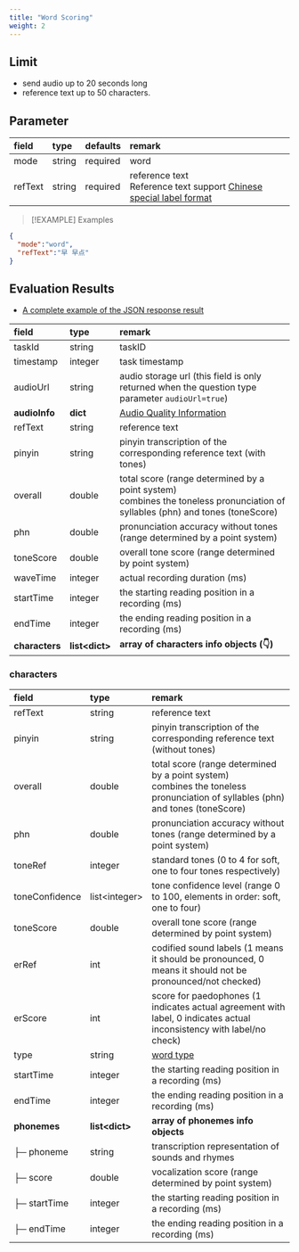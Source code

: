 ```yaml
---
title: "Word Scoring"
weight: 2
---
```



## Limit

- send audio up to 20 seconds long 
- reference text up to 50 characters.

## Parameter

| **field** | **type** | **defaults** | **remark**                                                                                         |
|:----------|:---------|:-------------|:---------------------------------------------------------------------------------------------------|
| mode      | string   | required     | word                                                                                               |
| refText   | string   | required     | reference text <br />Reference text support [Chinese special label format](datadict/annotation-zh) |

> [!EXAMPLE] Examples
>
> 

```json
{
  "mode":"word",
  "refText":"早 早点"
}
```

## Evaluation Results

- [A complete example of the JSON response result](mode/zh-basic/word-result)

| **field**      | **type**         | **remark**                                                                                                                        |
|:---------------|:-----------------|:----------------------------------------------------------------------------------------------------------------------------------|
| taskId         | string           | taskID                                                                                                                            |
| timestamp      | integer          | task timestamp                                                                                                                    |
| audioUrl       | string           | audio storage url (this field is only returned when the question type parameter `audioUrl=true`)                                  |
| **audioInfo**  | **dict**         | [Audio Quality Information](mode/common)                                                                                          |
| refText        | string           | reference text                                                                                                                    |
| pinyin         | string           | pinyin transcription of the corresponding reference text (with tones)                                                             |
| overall        | double           | total score (range determined by a point system)<br/>combines the toneless pronunciation of syllables (phn) and tones (toneScore) |
| phn            | double           | pronunciation accuracy without tones (range determined by a point system)                                                         |
| toneScore      | double           | overall tone score (range determined by point system)                                                                             |
| waveTime       | integer          | actual recording duration (ms)                                                                                                    |
| startTime      | integer          | the starting reading position in a recording (ms)                                                                                 |
| endTime        | integer          | the ending reading position in a recording (ms)                                                                                   |
| **characters** | **list\<dict\>** | **array of characters info objects (👇)**                                                                                         |

### characters

| **field**       | **type**          | **remark**                                                                                                                        |
|:----------------|:------------------|:----------------------------------------------------------------------------------------------------------------------------------|
| refText         | string            | reference text                                                                                                                    |
| pinyin          | string            | pinyin transcription of the corresponding reference text (without tones)                                                          |
| overall         | double            | total score (range determined by a point system)<br/>combines the toneless pronunciation of syllables (phn) and tones (toneScore) |
| phn             | double            | pronunciation accuracy without tones (range determined by a point system)                                                         |
| toneRef         | integer           | standard tones (0 to 4 for soft, one to four tones respectively)                                                                  |
| toneConfidence  | list\<integer>    | tone confidence level (range 0 to 100, elements in order: soft, one to four)                                                      |
| toneScore       | double            | overall tone score (range determined by point system)                                                                             |
| erRef           | int               | codified sound labels (1 means it should be pronounced, 0 means it should not be pronounced/not checked)                          |
| erScore         | int               | score for paedophones (1 indicates actual agreement with label, 0 indicates actual inconsistency with label/no check)             |
| type            | string            | [word type](datadict/other)                                                                                                       |
| startTime       | integer           | the starting reading position in a recording (ms)                                                                                 |
| endTime         | integer           | the ending reading position in a recording (ms)                                                                                   |
| **phonemes**    | **list\<dict\>**  | **array of phonemes info objects**                                                                                                |
| ├─ phoneme      | string            | transcription representation of sounds and rhymes                                                                                 |
| ├─ score        | double            | vocalization score (range determined by point system)                                                                             |
| ├─ startTime    | integer           | the starting reading position in a recording (ms)                                                                                 |
| ├─ endTime      | integer           | the ending reading position in a recording (ms)                                                                                   |